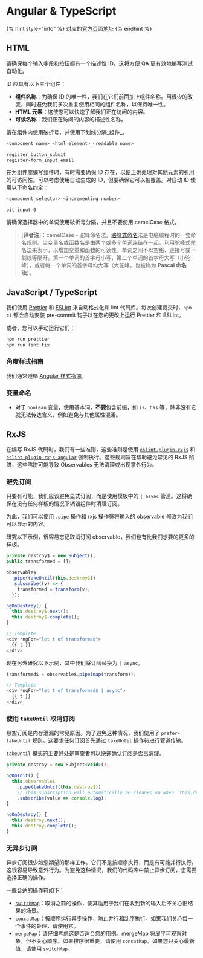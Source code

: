 # Angular & TypeScript

{% hint style="info" %}
对应的[官方页面地址](https://contributing.bitwarden.com/contributing/code-style/angular)
{% endhint %}

## HTML

请确保每个输入字段和按钮都有一个描述性 ID。这将方便 QA 更有效地编写测试自动化。

ID 应具有以下三个组件：

* **组件名称**：为确保 ID 的唯一性，我们在它们前面加上组件名称。用很少的改变，同时避免我们多次重复使用相同的组件名称，以保持唯一性。
* **HTML 元素**：这使您可以快速了解我们正在访问的内容。
* **可读名称**：我们正在访问的内容的描述性名称。

请在组件内使用破折号，并使用下划线分隔_组件_。

```bash
<component name>_<html element>_<readable name>

register_button_submit
register-form_input_email
```

在为组件库编写组件时，有时需要确保 ID 存在，以便正确处理对其他元素的引用的可访问性。可以考虑使用自动生成的 ID，但要确保它可以被覆盖。对自动 ID 使用以下命名约定：

```bash
<component selector>-<incrementing number>

bit-input-0
```

请确保选择器中的单词使用破折号分隔，并且不要使用 camelCase 格式。

> \[**译者注**]：camelCase - 驼峰命名法。[骆峰式命名](https://zh.wikipedia.org/zh-my/%E9%A7%9D%E5%B3%B0%E5%BC%8F%E5%A4%A7%E5%B0%8F%E5%AF%AB)法是电脑编程时的一套命名规则。当变量名或函数名是由两个或多个单词连结在一起，利用驼峰式命名法来表示，以增加变量和函数的可读性。单词之间不以空格、连接号或下划线等隔开。第一个单词的首字母小写，第二个单词的首字母大写（小驼峰），或者每一个单词的首字母均大写（大驼峰。也被称为 **Pascal 命名法**）。

## JavaScript / TypeScript <a href="#javascript-typescript" id="javascript-typescript"></a>

我们使用 [Prettier](https://prettier.io/) 和 [ESLint](https://eslint.org/) 来自动格式化和 lint 代码库。每次创建提交时，`npm ci` 都会自动安装 pre-commit 钩子以在您的更改上运行 Prettier 和 ESLint。

或者，您可以手动运行它们：

```bash
npm run prettier
npm run lint:fix
```

### 角度样式指南 <a href="#angular-style-guide" id="angular-style-guide"></a>

我们通常遵循 [Angular 样式指南](https://angular.io/guide/styleguide)。

### 变量命名 <a href="#variable-naming" id="variable-naming"></a>

* 对于 `boolean` 变量，使用基本词，**不要**包含前缀，如 `is`、`has` 等，除非没有它就无法传达含义，例如避免与其他属性混淆。

## RxJS

在编写 RxJS 代码时，我们有一些准则，这些准则是使用 [`eslint-plugin-rxjs`](https://github.com/cartant/eslint-plugin-rxjs) 和 [`eslint-plugin-rxjs-angular`](https://github.com/cartant/eslint-plugin-rxjs-angular) 强制执行。这些规则旨在帮助避免常见的 RxJS 陷阱，这些陷阱可能导致 Observables 无法清理或出现意外行为。

### 避免订阅 <a href="#avoid-subscriptions" id="avoid-subscriptions"></a>

只要有可能，我们应该避免显式订阅，而是使用模板中的 `| async` 管道。这将确保在没有任何样板的情况下销毁组件时清理订阅。

为此，我们可以使用 `.pipe` 操作和 rxjs 操作符将输入的 observable 修改为我们可以显示的内容。

研究以下示例，很容易忘记取消订阅 observable，我们也有比我们想要的更多的样板。

```javascript
private destroy$ = new Subject();
public transformed = [];

observable$
  .pipe(takeUntil(this.destroy$))
  .subscribe((v) => {
    transformed = transform(v);
  });

ngOnDestroy() {
  this.destroy$.next();
  this.destroy$.complete();
}

// Template
<div *ngFor="let t of transformed">
  {{ t }}
</div>
```

现在另外研究以下示例，其中我们将订阅替换为 `| async`。

```javascript
transformed$ = observable$.pipe(map(transform));

// Template
<div *ngFor="let t of transformed$ | async">
  {{ t }}
</div>
```

### 使用 `takeUntil` 取消订阅 <a href="#unsubscribe-using-takeuntil" id="unsubscribe-using-takeuntil"></a>

悬空订阅是内存泄漏的常见原因。为了避免这种情况，我们使用了 `prefer-takeUntil` 规则。这要求任何订阅首先通过 `takeUntil` 操作符进行管道传输。

`takeUntil` 模式的主要好处是审查者可以快速确认订阅是否已清理。

```javascript
private destroy = new Subject<void>();

ngOnInit() {
  this.observable$
    .pipe(takeUntil(this.destroy$))
    // This subscription will automatically be cleaned up when `this.destroy$` emits.
    .subscribe(value => console.log);
}

ngOnDestroy() {
  this.destroy.next();
  this.destroy.complete();
}
```

### 无异步订阅 <a href="#no-async-subscribes" id="no-async-subscribes"></a>

异步订阅很少如您期望的那样工作。它们不是按顺序执行，而是有可能并行执行。这很容易导致意外行为。为避免这种情况，我们的代码库中禁止异步订阅，您需要选择正确的操作。

一些合适的操作符如下：

* [`switchMap`](https://www.learnrxjs.io/learn-rxjs/operators/transformation/switchmap)：取消之前的操作，使其适用于我们在收到新的输入后不关心旧结果的场景。
* [`concatMap`](https://www.learnrxjs.io/learn-rxjs/operators/transformation/concatmap)：按顺序运行异步操作，防止并行和乱序执行。如果我们关心每一个事件的处理，请使用它。
* [`mergeMap`](https://www.learnrxjs.io/learn-rxjs/operators/transformation/mergemap)：请仔细考虑这是否适合您的用例。mergeMap 将展平可观察对象，但不关心顺序。如果排序很重要，请使用 `concatMap`。如果您只关心最新值，请使用 `switchMap`。
